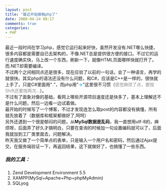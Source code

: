 ```yaml
---
layout: post
title: "最近开始接触php了"
date: 2008-04-24 08:17
comments: true
categories: 
- PHP
---
```

<p>最近一段时间在学习php，感觉它运行起来好快，虽然开发没有.NET哪么快捷，很多内容都是需要自已去架构的，不像.NET总是提供很方便的接口。不过它的运行速度确实快，马上改一个东西，刷新一下，就像HTML页面哪样快就打开了。而.NET却需要编译。<br />不过两个之间相同点还是很多，现在应验了以前的一句话，会了一种语言，再学的就很快。其实php的语法还没有什么问题，和C#，应该是C++是一样的，很快就上手了，只是C#里面用"<span style="color: #28afff; font-weight: bold;">.</span>"，而php用"<span style="font-weight: bold; color: #28afff;">-&gt;</span>"这里很不习惯（<span style="color: #8e8e8e;">感觉麻烦了点，要按Shift还要按两次...</span>）。<br />不过有了面象对像的基础，看网上哪些开源项目速度还是快多了，基本上理解还不是什么问题，然后一边看一边试着做。<br />最开始的时候写了一个博客，不过才发现连怎么取post的内容都没有搞懂，所有就先放着了（数据库和框架都做好了,呵呵）<br />另外还遇到一个很是郁闷的问题，从<span style="font-weight: bold;">MySql数据是乱码</span>，我一直想用utf-8的，麻烦呀，后面弄了好久才搞明白，只要在查询的时候加一句设置编码就可以了，后面我就加到工厂类里面去，问题解决。<br />昨天我又做了一个简单点的表单，只是输入一个用户名和密码，然后通过Ajax提交，在服务端验证一下，再返回结果，这下就做好了，也搞懂了一些东西。</p>
<h5><span style="font-size: medium;">我的工具：</span></h5>
<ol>
<li>Zend Development Environment 5.5</li>
<li>XAMPP(MySql+Apache+Php+phpMyAdmin)</li>
<li>SQLyog</li>
</ol>
<p><span style="font-size: x-small;"><br /></span></p>
